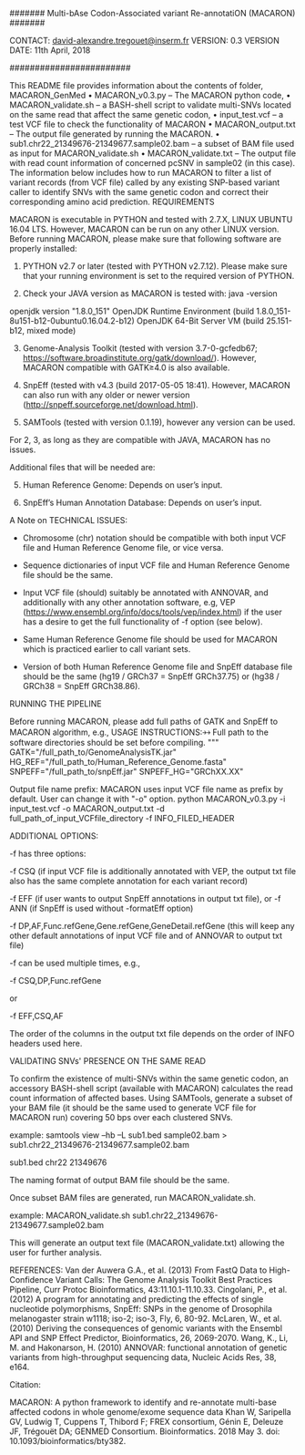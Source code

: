 ####### Multi-bAse Codon-Associated variant Re-annotatiON (MACARON) #######

CONTACT: david-alexandre.tregouet@inserm.fr
VERSION: 0.3 VERSION DATE: 11th April, 2018

########################

This README file provides information about the contents of folder, MACARON_GenMed
    • MACARON_v0.3.py  –  The MACARON python code,
    • MACARON_validate.sh  –  a BASH-shell script to validate multi-SNVs located on the same read that affect the same genetic codon,
    • input_test.vcf –  a test VCF file to check the functionality of MACARON
    • MACARON_output.txt  –  The output file generated by running the MACARON.
    • sub1.chr22_21349676-21349677.sample02.bam  –  a subset of BAM file used as input for MACARON_validate.sh
    • MACARON_validate.txt  –  The output file with read count information of concerned pcSNV in sample02 (in this case).
The information below includes how to run MACARON to filter a list of variant records (from VCF file) called by any existing SNP-based variant caller to identify SNVs with the same genetic codon and correct their corresponding amino acid prediction.
REQUIREMENTS

MACARON is executable in PYTHON and tested with 2.7.X, LINUX UBUNTU 16.04 LTS. However, MACARON can be run on any other LINUX version. Before running MACARON, please make sure that following software are properly installed:
1. PYTHON v2.7 or later (tested with PYTHON v2.7.12). Please make sure that your running environment is set to the required version of PYTHON.

2. Check your JAVA version as MACARON is tested with: java -version

openjdk version "1.8.0_151"
OpenJDK Runtime Environment (build 1.8.0_151-8u151-b12-0ubuntu0.16.04.2-b12)
OpenJDK 64-Bit Server VM (build 25.151-b12, mixed mode)

3. Genome-Analysis Toolkit (tested with version 3.7-0-gcfedb67; https://software.broadinstitute.org/gatk/download/). However, MACARON compatible with GATK≥4.0 is also available.

4. SnpEff (tested with v4.3 (build 2017-05-05 18:41). However, MACARON can also run with any older or newer version (http://snpeff.sourceforge.net/download.html).

5. SAMTools (tested with version 0.1.19), however any version can be used.

For 2, 3, as long as they are compatible with JAVA, MACARON has no issues.

Additional files that will be needed are:

5. Human Reference Genome: Depends on user’s input.

6. SnpEff’s Human Annotation Database: Depends on user’s input.

A Note on TECHNICAL ISSUES:

- Chromosome (chr) notation should be compatible with both input VCF file and Human Reference Genome file, or vice versa.

- Sequence dictionaries of input VCF file and Human Reference Genome file should be the same.

- Input VCF file (should) suitably be annotated with ANNOVAR, and additionally with any other annotation software, e.g, VEP (https://www.ensembl.org/info/docs/tools/vep/index.html) if the user has a desire to get the full functionality of -f option (see below).

- Same Human Reference Genome file should be used for MACARON which is practiced earlier to call variant sets.

- Version of both Human Reference Genome file and SnpEff database file should be the same (hg19 / GRCh37 = SnpEff GRCh37.75) or (hg38 / GRCh38 = SnpEff GRCh38.86).

RUNNING THE PIPELINE

Before running MACARON, please add full paths of GATK and SnpEff to MACARON algorithm, e.g.,
USAGE INSTRUCTIONS:￫￫	Full path to the software directories should be set before compiling.
"""
GATK="/full_path_to/GenomeAnalysisTK.jar"
HG_REF="/full_path_to/Human_Reference_Genome.fasta"
SNPEFF="/full_path_to/snpEff.jar"
SNPEFF_HG="GRChXX.XX"

Output file name prefix: MACARON uses input VCF file name as prefix by default. User can change it with "-o" option.
python MACARON_v0.3.py -i input_test.vcf -o MACARON_output.txt -d full_path_of_input_VCFfile_directory -f INFO_FILED_HEADER

ADDITIONAL OPTIONS:

-f has three options:

-f CSQ (if input VCF file is additionally annotated with VEP, the output txt file also has the same complete annotation for each variant record)

-f EFF (if user wants to output SnpEff annotations in output txt file), or -f ANN (if SnpEff is used without -formatEff option)

-f DP,AF,Func.refGene,Gene.refGene,GeneDetail.refGene (this will keep any other default annotations of input VCF file and of ANNOVAR to output txt file)

-f can be used multiple times, e.g.,

-f CSQ,DP,Func.refGene

or

-f EFF,CSQ,AF

The order of the columns in the output txt file depends on the order of INFO headers used here.

VALIDATING SNVs' PRESENCE ON THE SAME READ

To confirm the existence of multi-SNVs within the same genetic codon, an accessory BASH-shell script (available with MACARON) calculates the read count information of affected bases. Using SAMTools, generate a subset of your BAM file (it should be the same used to generate VCF file for MACARON run) covering 50 bps over each clustered SNVs.

example: samtools view –hb –L sub1.bed sample02.bam > sub1.chr22_21349676-21349677.sample02.bam

sub1.bed
chr22	21349676

The naming format of output BAM file should be the same.

Once subset BAM files are generated, run MACARON_validate.sh.

example: MACARON_validate.sh sub1.chr22_21349676-21349677.sample02.bam

This will generate an output text file (MACARON_validate.txt) allowing the user for further analysis.


REFERENCES:
Van der Auwera G.A., et al. (2013) From FastQ Data to High-Confidence Variant Calls: The Genome Analysis Toolkit Best Practices Pipeline, Curr Protoc Bioinformatics, 43:11.10.1-11.10.33.
Cingolani, P., et al. (2012) A program for annotating and predicting the effects of single nucleotide polymorphisms, SnpEff: SNPs in the genome of Drosophila melanogaster strain w1118; iso-2; iso-3, Fly, 6, 80-92.
McLaren, W., et al. (2010) Deriving the consequences of genomic variants with the Ensembl API and SNP Effect Predictor, Bioinformatics, 26, 2069-2070.
Wang, K., Li, M. and Hakonarson, H. (2010) ANNOVAR: functional annotation of genetic variants from high-throughput sequencing data, Nucleic Acids Res, 38, e164.


Citation:

MACARON: A python framework to identify and re-annotate multi-base affected codons in whole genome/exome sequence data
Khan W, Saripella GV, Ludwig T, Cuppens T, Thibord F; FREX consortium, Génin E, Deleuze JF, Trégouët DA; GENMED Consortium.
Bioinformatics. 2018 May 3. doi: 10.1093/bioinformatics/bty382.
